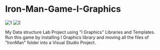 # Iron-Man-Game-I-Graphics
![1](https://user-images.githubusercontent.com/16709991/99707847-34f10000-2ac7-11eb-88c5-ccde2bd32c13.jpg)
![2](https://user-images.githubusercontent.com/16709991/99707850-35899680-2ac7-11eb-8492-5f4e6642bd74.jpg)


My Data structure Lab Project using "I Graphics" Libraries and Templates.
Run this game by installing I Graphics library and moving all the files of "IronMan" folder into a Visual Studio Project.
